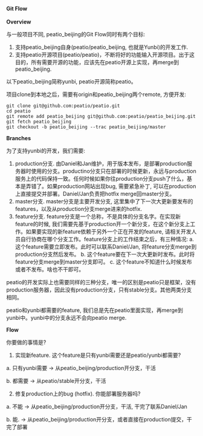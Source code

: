 #### Git Flow

**Overview**

与一般项目不同, peatio_beijing的Git Flow同时有两个目标:

1. 支持peatio\_beijing自身(peatio/peatio_beijing, 也就是Yunbi)的开发工作.
2. 支持peatio开源项目(peatio/peatio)，不断将好的功能输入开源项目。出于这目的，所有需要开源的功能，应该先在peatio开源上实现，再merge到peatio_beijing.

以下peatio_beijing简称yunbi, peatio开源简称peatio。

项目clone到本地之后，需要有origin和peatio_beijing两个remote, 方便开发:

    git clone git@github.com:peatio/peatio.git
    cd peatio
    git remote add peatio_beijing git@github.com:peatio/peatio_beijing.git
    git fetch peatio_beijing
    git checkout -b peatio_beijing --trac peatio_beijing/master
    

**Branches**

为了支持yunbi的开发，我们需要:

1. production分支. 由Daniel和Jan维护，用于版本发布，是部署production服务器时使用的分支。productino分支只在部署的时候更新，永远与production服务上的代码保持一致。任何时候如果你往production分支push了什么，基本是弄错了。如果production网站出现bug, 需要紧急补丁, 可以在production上直接提交并部署。Daniel/Jan负责把hotfix merge回master分支。
2. master分支. master分支是主要开发分支, 这里集中了下一次大更新要发布的features，以及从production分支merge进来的hotfix.
3. feature分支. feature分支是一个总称，不是具体的分支名字。在实现新feature的时候, 我们需要先基于production开一个新分支，在这个新分支上工作。如果要实现的新feature依赖于另外一个正在开发的feature, 请相关开发人员自行协商在哪个分支工作。feature分支上的工作结束之后，有三种情况:
    a. 这个feature需要立即发布。此时可以联系Daniel/Jan, 将feature分支merge到production分支然后发布。
    b. 这个feature要在下一次大更新时发布。此时将feature分支merge到master分支即可。
    c. 这个feature不知道什么时候发布或者不发布。啥也不干即可。

peatio的开发实际上也需要同样的三种分支，唯一的区别是peatio只是框架，没有production服务器，因此没有production分支，只有stable分支。其他两类分支相同。

peatio和yunbi都需要的feature, 我们总是先在peatio里面实现，再merge到yunbi中。yunbi中的分支永远不会向peatio merge.

**Flow**

你要做的事情是?

1. 实现新feature. 这个feature是只有yunbi需要还是peatio/yunbi都需要?

  a. 只有yunbi需要 -> 从peatio_beijing/production开分支，干活

  b. 都需要 -> 从peatio/stable开分支，干活

2. 修复production上的bug (hotfix). 你能部署服务器吗?

  a. 不能 -> 从peatio_beijing/production开分支，干活, 干完了联系Daniel/Jan

  b. 能. -> 从peatio_beijing/production开分支，或者直接在production提交，干完了部署

